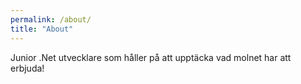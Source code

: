```yaml
---
permalink: /about/
title: "About"
---
```


Junior .Net utvecklare som håller på att upptäcka vad molnet har att erbjuda! 